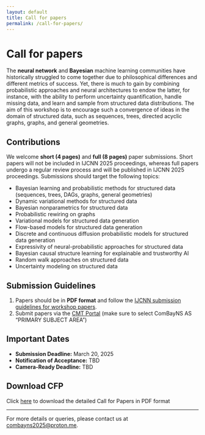 ```yaml
---
layout: default
title: Call for papers
permalink: /call-for-papers/
---
```


# Call for papers

The **neural network** and **Bayesian** machine learning communities have historically struggled to come together due to philosophical differences and different metrics of success. Yet, there is much to gain by combining probabilistic approaches and neural architectures to endow the latter, for instance, with the ability to perform uncertainty quantification, handle missing data, and learn and sample from structured data distributions. The aim of this workshop is to encourage such a convergence of ideas in the domain of structured data, such as sequences, trees, directed acyclic graphs, graphs, and general geometries. 

## Contributions
We welcome **short (4 pages)** and **full (8 pages)** paper submissions. Short papers will not be included in IJCNN 2025 proceedings, whereas full papers undergo a regular review process and will be published in IJCNN 2025 proceedings. Submissions should target the following topics:

- Bayesian learning and probabilistic methods for structured data (sequences, trees, DAGs, graphs, general geometries)
- Dynamic variational methods for structured data
- Bayesian nonparametrics for structured data
- Probabilistic rewiring on graphs
- Variational models for structured data generation
- Flow-based models for structured data generation
- Discrete and continuous diffusion probabilistic models for structured data generation
- Expressivity of neural-probabilistic approaches for structured data
- Bayesian causal structure learning for explainable and trustworthy AI
- Random walk approaches on structured data
- Uncertainty modeling on structured data

## Submission Guidelines
1. Papers should be in **PDF format** and follow the [IJCNN submission guidelines for workshop papers](https://2025.ijcnn.org/authors/call-for-papers).
2. Submit papers via the [CMT Portal](https://cmt3.research.microsoft.com/IJCNN2025/Track/3/Submission/Create) (make sure to select ComBayNS AS “PRIMARY SUBJECT AREA”)

## Important Dates
- **Submission Deadline:** March 20, 2025
- **Notification of Acceptance:** TBD
- **Camera-Ready Deadline:** TBD

## Download CFP
Click [here](/assets/pdf/ComBayNS-IJCNN_2025_Workshop-call.pdf) to download the detailed Call for Papers in PDF format

---

For more details or queries, please contact us at [combayns2025@proton.me](mailto:combayns2025@proton.me).
